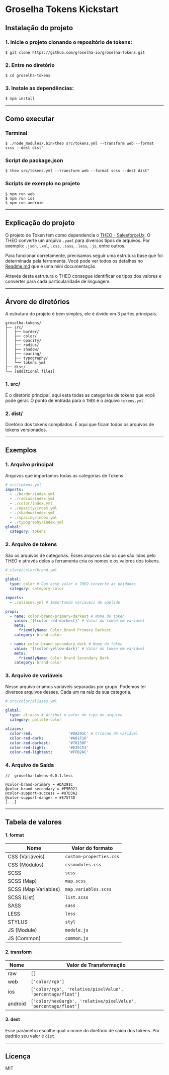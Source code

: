 # Groselha Tokens Kickstart

## Instalação do projeto

### 1. Inicie o projeto clonando o repositório de tokens:
`$ git clone https://github.com/groselha-io/groselha-tokens.git`

### 2. Entre no diretório

`$ cd groselha-tokens`

### 3. Instale as dependências:
`$ npm install`

---

## Como executar

### Terminal
```
$ ./node_modules/.bin/theo src/tokens.yml --transform web --format scss --dest dist"
```

### Script do package.json
```
$ theo src/tokens.yml --transform web --format scss --dest dist"
```

### Scripts de exemplo no projeto
```
$ npm run web
$ npm run ios
$ npm run android
```

---

## Explicação do projeto
O projeto de Token tem como dependencia o [THEO - SalesforceUx](https://github.com/salesforce-ux/theo). O THEO converte um arquivo `.yaml` para diversos tipos de arquivos. Por exemplo: `.json`, `.xml`, `.css`, `.sass`, `.less`, `.js`, entre outros.

Para funcionar corretamente, precisamos seguir uma estrutura base que foi determinada pela ferramenta. Você pode ver todos os detalhes no [Readme.md](https://github.com/salesforce-ux/theo) que é uma mini documentação.

Através desta estrutura o THEO consegue identificar os tipos dos valores e converter para cada particularidade de linguagem.

---

## Árvore de diretórios
A estrutura do projeto é bem simples, ele é divido em 3 partes principais.


```
groselha-tokens/
├── src/
│   ├── border/
│   ├── color/
│   ├── opacity/
│   ├── radius/
│   ├── shadow/
│   ├── spacing/
│   ├── typography/
│   └── tokens.yml
├── dist/
└── [additional files]
```

### 1. src/
É o diretório principal, aqui esta todas as categorias de tokens que você pode gerar. O ponto de entrada para o `THEO` é o arquivo `tokens.yml`.

### 2. dist/
Diretório dos tokens compilados. É aqui que ficam todos os arquivos de tokens versionados.

---

## Exemplos

### 1. Arquivo principal
Arquivos que importamos todas as categorias de Tokens.
```yml
# src/tokens.yml
imports:
  - ./border/index.yml
  - ./radius/index.yml
  - ./color/index.yml
  - ./opacity/index.yml
  - ./shadow/index.yml
  - ./spacing/index.yml
  - ./typography/index.yml
global:
  category: tokens
```

### 2. Arquivo de tokens
São os arquivos de categorias. Esses arquivos são os que são lidos pelo THEO e através deles a ferramenta cria os nomes e os valores dos tokens.

```yml
# claro/color/brand.yml
---
global:
  type: color # Com esse valor o THEO converte as unidades
  category: category-color

imports:
  - ./aliases.yml # Importando variaveis de apelido

props:
  - name: color-brand-primary-darkest # Nome do token
    value: '{!color-red-darkest}' # Valor do token em variável
    meta:
      friendlyName: Color Brand Primary Darkest
    category: brand-color

  - name: color-brand-secondary-dark # Nome do token
    value: '{!color-yellow-dark}' # Valor do token em variável
    meta:
      friendlyName: Color Brand Secondary Dark
    category: brand-color
```

### 3. Arquivo de variáveis
Nesse arquivo criamos variáveis separadas por grupo. Podemos ter diversos arquivos desses. Cada um na raíz da sua categoria.

```yml
# src/color/aliases.yml
---
global:
  type: aliases # Atribui o valor do tipo do arquivo
  category: pallete-color

aliases:
  color-red:                '#DA291C' # Criacao da variável
  color-red-dark:           '#A61F16'
  color-red-darkest:        '#70150F'
  color-red-light:          '#E35C53'
  color-red-lightest:       '#FFB2AC'
```

### 4. Arquivo de Saída

```less
//  groselha-tokens-0.0.1.less

@color-brand-primary = #DA291C
@color-brand-secondary = #F5B921
@color-support-success = #87D3A2
@color-support-danger = #E7574D
[...]
```

---

## Tabela de valores

#### 1. format
Nome            | Valor do formato
-------------------- | ----------------------
CSS (Variáveis)      | `custom-properties.css`
CSS (Módulos)        | `cssmodules.css`
SCSS                 | `scss`
SCSS (Map)           | `map.scss`
SCSS (Map Variables) | `map.variables.scss`
SCSS (List)          | `list.scss`
SASS                 | `sass`
LESS                 | `less`
STYLUS               | `styl`
JS (Module)          | `module.js`
JS (Common)          | `common.js`

#### 2. transform
Nome    | Valor de Transformação
------- | ----------------------
raw     | `[]`
web     | `['color/rgb']`
ios     | `['color/rgb', 'relative/pixelValue', 'percentage/float']`
android | `['color/hex8argb', 'relative/pixelValue', 'percentage/float']`

#### 3. dest
Esse parâmetro escolhe qual o nome do diretório de saída dos tokens. Por padrão seu valor é `dist`.

---

## Licença
MIT
